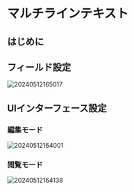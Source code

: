 # マルチラインテキスト

## はじめに

## フィールド設定

![20240512165017](https://static-docs.nocobase.com/20240512165017.png)

## UIインターフェース設定

### 編集モード

![20240512164001](https://static-docs.nocobase.com/20240512164001.png)

### 閲覧モード

![20240512164138](https://static-docs.nocobase.com/20240512164138.png)


